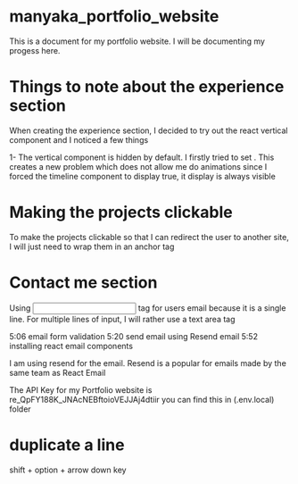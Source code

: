 # manyaka_portfolio_website

This is a document for my portfolio website. I will be documenting my progess here.

# Things to note about the experience section

When creating the experience section, I decided to try out the react vertical component
and I noticed a few things

1- The vertical component is hidden by default. I firstly tried to set <VerticalTimelineElement visible={true}>.
This creates a new problem which does not allow me do animations since I forced the timeline component to display
true, it display is always visible

# Making the projects clickable

To make the projects clickable so that I can redirect the user to another site, I will just need
to wrap them in an anchor tag

# Contact me section

Using <input> tag for users email because it is a single line. For multiple lines of input, I will rather use a text area tag

5:06 email form validation
5:20 send email using Resend email
5:52 installing react email components

I am using resend for the email. Resend is a popular for emails made by the same team as React Email

The API Key for my Portfolio website is re_QpFY188K_JNAcNEBftoioVEJJAj4dtiir you can find this in (.env.local) folder

# duplicate a line

shift + option + arrow down key
